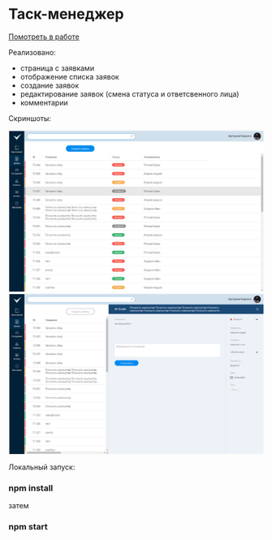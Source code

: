 # Таск-менеджер

[Помотреть в работе](http://curillaenator.github.io/task-manager)

Реализовано:

- страница с заявками
- отображение списка заявок
- создание заявок
- редактирование заявок (смена статуса и ответсвенного лица)
- комментарии

Скриншоты:

<p align="center">
  <img src="/screens/image1.jpg">
  <img src="/screens/image2.jpg">
</p>

Локальный запуск:

### npm install

затем

### npm start
